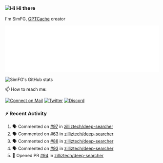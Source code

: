 ### <img src='https://qpluspicture.oss-cn-beijing.aliyuncs.com/6LjjQA/Hi.gif' alt='Hi' width="24"/> Hi there

I'm SimFG, [GPTCache](https://github.com/zilliztech/GPTCache) creator

![Metrics 👋](/metrics.plugin.followup.user.svg)

![SimFG's GitHub stats](https://github-readme-stats.vercel.app/api?username=SimFG&show_icons=true&theme=radical&count_private=true)

📫 How to reach me:

[![Connect on Mail](https://img.shields.io/badge/Ask%20me-anything-1abc9c.svg)](mailto:1142838399@qq.com)
[![Twitter](https://img.shields.io/twitter/follow/FogSim?style=social)](https://twitter.com/FogSim)
[![Discord](https://img.shields.io/discord/1092648432495251507?label=Discord&logo=discord)](https://discord.gg/Q8C6WEjSWV)

### :zap: Recent Activity

<!--START_SECTION:activity-->
1. 🗣 Commented on [#97](https://github.com/zilliztech/deep-searcher/issues/97) in [zilliztech/deep-searcher](https://github.com/zilliztech/deep-searcher)
2. 🗣 Commented on [#63](https://github.com/zilliztech/deep-searcher/issues/63) in [zilliztech/deep-searcher](https://github.com/zilliztech/deep-searcher)
3. 🗣 Commented on [#88](https://github.com/zilliztech/deep-searcher/issues/88) in [zilliztech/deep-searcher](https://github.com/zilliztech/deep-searcher)
4. 🗣 Commented on [#93](https://github.com/zilliztech/deep-searcher/issues/93) in [zilliztech/deep-searcher](https://github.com/zilliztech/deep-searcher)
5. 💪 Opened PR [#94](https://github.com/zilliztech/deep-searcher/pull/94) in [zilliztech/deep-searcher](https://github.com/zilliztech/deep-searcher)
<!--END_SECTION:activity-->


